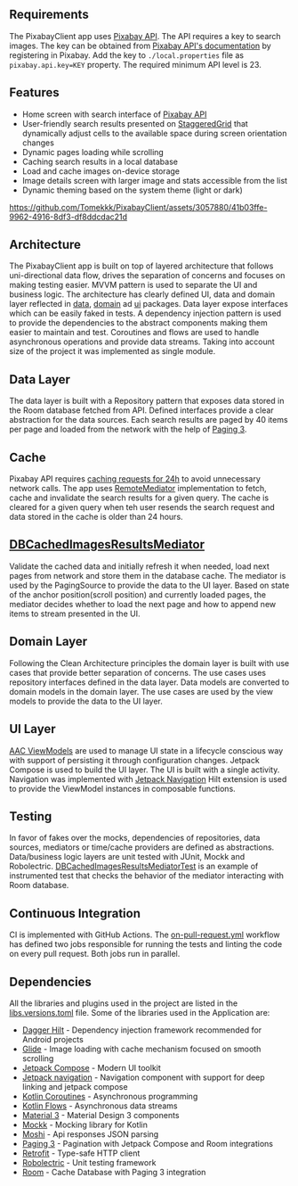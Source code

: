 ## Requirements

The PixabayClient app uses [Pixabay API](https://pixabay.com/api/docs/). The API requires a key to
search images. The key can be obtained
from [Pixabay API's documentation](https://pixabay.com/api/docs/) by registering in Pixabay. Add the
key to `./local.properties` file as `pixabay.api.key=KEY` property.
The required minimum API level is 23.

## Features

- Home screen with search interface of [Pixabay API](https://pixabay.com/api/docs/)
- User-friendly search results presented
  on [StaggeredGrid](https://developer.android.com/jetpack/compose/lists#lazy-staggered-grid)
  that dynamically adjust cells to the available space during screen orientation changes
- Dynamic pages loading while scrolling
- Caching search results in a local database
- Load and cache images on-device storage
- Image details screen with larger image and stats accessible from the list
- Dynamic theming based on the system theme (light or dark)

https://github.com/Tomekkk/PixabayClient/assets/3057880/41b03ffe-9962-4916-8df3-df8ddcdac21d

## Architecture

The PixabayClient app is built on top of layered architecture that follows uni-directional data
flow, drives the separation of concerns and focuses on making testing easier. MVVM pattern is used
to separate the UI and business logic.
The architecture has clearly defined UI, data and domain layer reflected
in [data](/app/src/main/java/com/tcode/pixabayclient/data), [domain](/app/src/main/java/com/tcode/pixabayclient/domain)
ad [ui](/app/src/main/java/com/tcode/pixabayclient/ui) packages. Data layer expose interfaces which
can be easily faked in tests. A dependency injection pattern is used to provide the dependencies to
the abstract components making them easier to maintain and test. Coroutines and flows are used to
handle asynchronous operations and provide data streams. Taking into account size of the project it
was implemented as single module.

## Data Layer

The data layer is built with a Repository pattern that exposes data stored in the Room database
fetched from API. Defined interfaces provide a clear abstraction for the data
sources. Each search results are paged by 40 items per page and loaded from the network
with the help
of [Paging 3](https://developer.android.com/topic/libraries/architecture/paging/v3-overview).

## Cache

Pixabay API requires [caching requests for 24h](https://pixabay.com/api/docs/#api_rate_limit) to
avoid unnecessary network calls. The app
uses [RemoteMediator](https://developer.android.com/topic/libraries/architecture/paging/v3-overview#repository)
implementation to fetch, cache and invalidate the search results for a given query. The cache is
cleared for a given query when teh user resends the search request and data stored in the cache is
older than 24 hours.

## [DBCachedImagesResultsMediator](/app/src/main/java/com/tcode/pixabayclient/data/mediator/DBCachedImagesResultsMediator.kt)

Validate the cached data and initially refresh it when needed, load next pages from network and
store them in the database cache. The mediator is used by the PagingSource to provide the data to
the UI layer. Based on state of the anchor position(scroll position) and currently loaded pages, the
mediator decides whether to load the next page and how to append new items to stream presented in
the UI.

## Domain Layer

Following the Clean Architecture principles the domain layer is built with use cases that provide
better separation of concerns. The use cases uses repository interfaces defined in the data layer.
Data models are converted to domain models in the domain layer. The use cases are used by the view
models to provide the data to the UI layer.

## UI Layer

[AAC ViewModels](https://developer.android.com/topic/libraries/architecture/viewmodel) are used to
manage UI state in a lifecycle conscious way with support of persisting it through configuration
changes. Jetpack Compose is used to build the UI layer. The UI is built with a single activity.
Navigation was implemented with [Jetpack Navigation](https://developer.android.com/guide/navigation)
Hilt extension is used to provide the ViewModel instances in composable functions.

## Testing

In favor of fakes over the mocks, dependencies of repositories, data sources, mediators or
time/cache providers are defined as abstractions. Data/business logic layers are unit tested
with JUnit, Mockk and
Robolectric. [DBCachedImagesResultsMediatorTest](app/src/androidTest/java/com/tcode/pixabayclient/data/DBCachedImagesResultsMediatorTest.kt)
is an example of instrumented test that checks the behavior of the mediator interacting with Room
database.

## Continuous Integration

CI is implemented with GitHub Actions.
The [on-pull-request.yml](/.github/workflows/on-pull-request.yml) workflow has defined two jobs
responsible for running the tests and linting the code on every pull request. Both jobs run in
parallel.

## Dependencies

All the libraries and plugins used in the project are listed in
the [libs.versions.toml](/gradle/libs.versions.toml) file.
Some of the libraries used in the Application are:

- [Dagger Hilt](https://dagger.dev/hilt/) - Dependency injection framework recommended for Android
  projects
- [Glide](https://bumptech.github.io/glide/) - Image loading with cache mechanism focused on smooth
  scrolling
- [Jetpack Compose](https://developer.android.com/jetpack/compose) - Modern UI toolkit
- [Jetpack navigation](https://developer.android.com/guide/navigation) - Navigation component with
  support for deep linking and jetpack compose
- [Kotlin Coroutines](https://kotlinlang.org/docs/coroutines-overview.html) - Asynchronous
  programming
- [Kotlin Flows](https://kotlinlang.org/docs/flow.html) - Asynchronous data streams
- [Material 3](https://m3.material.io/) - Material Design 3 components
- [Mockk](https://mockk.io/) - Mocking library for Kotlin
- [Moshi](https://github.com/square/moshi) - Api responses JSON parsing
- [Paging 3](https://developer.android.com/topic/libraries/architecture/paging/v3-overview) -
  Pagination with Jetpack Compose and Room integrations
- [Retrofit](https://square.github.io/retrofit/) - Type-safe HTTP client
- [Robolectric](http://robolectric.org/) - Unit testing framework
- [Room](https://developer.android.com/topic/libraries/architecture/room) - Cache Database with
  Paging 3 integration
